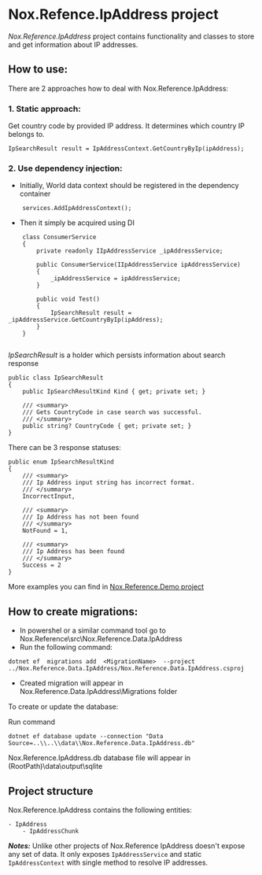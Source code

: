 # Nox.Refence.IpAddress project

*Nox.Reference.IpAddress* project contains functionality and classes to store and get information about IP addresses.

## How to use:

There are 2 approaches how to deal with Nox.Reference.IpAddress:

### 1. Static approach: 

Get country code by provided IP address. It determines which country IP belongs to.

```
IpSearchResult result = IpAddressContext.GetCountryByIp(ipAddress);
```

	
### 2. Use dependency injection:
- Initially, World data context should be registered in the dependency container

```
    services.AddIpAddressContext();
```

- Then it simply be acquired using DI

```
    class ConsumerService
	{
		private readonly IIpAddressService _ipAddressService;
		
		public ConsumerService(IIpAddressService ipAddressService)
		{
			_ipAddressService = ipAddressService;
		}
		
		public void Test()
		{
			IpSearchResult result = _ipAddressService.GetCountryByIp(ipAddress);
		}
	}
	
```

*IpSearchResult* is a holder which persists information about search response

```
public class IpSearchResult
{
    public IpSearchResultKind Kind { get; private set; }
    
    /// <summary>
    /// Gets CountryCode in case search was successful.
    /// </summary>
    public string? CountryCode { get; private set; }
}
```

There can be 3 response statuses:

```
public enum IpSearchResultKind
{
    /// <summary>
    /// Ip Address input string has incorrect format.
    /// </summary>
    IncorrectInput,

    /// <summary>
    /// Ip Address has not been found
    /// </summary>
    NotFound = 1,

    /// <summary>
    /// Ip Address has been found
    /// </summary>
    Success = 2
}
```

More examples you can find in  [Nox.Reference.Demo project](https://github.com/NoxOrg/Nox.Reference/blob/main/src/Nox.Demo/Program.cs "Examples")

## How to create migrations:
- In powershel or a similar command tool go to Nox.Reference\src\Nox.Reference.Data.IpAddress
- Run the following command:   

`dotnet ef  migrations add  <MigrationName>  --project ../Nox.Reference.Data.IpAddress/Nox.Reference.Data.IpAddress.csproj`

- Created migration will appear in Nox.Reference.Data.IpAddress\\Migrations folder

To create or update the database:

Run command

`
dotnet ef database update --connection "Data Source=..\\..\\data\\Nox.Reference.Data.IpAddress.db"
`

Nox.Reference.IpAddress.db database file will appear in (RootPath)\data\output\sqlite


## Project structure		
Nox.Reference.IpAddress contains the following entities:

	- IpAddress
		- IpAddressChunk
		
		
***Notes:***
Unlike other projects of Nox.Reference IpAddress doesn't expose any set of data. It only exposes `IpAddressService` and static `IpAddressContext` 
with single method to resolve IP addresses.